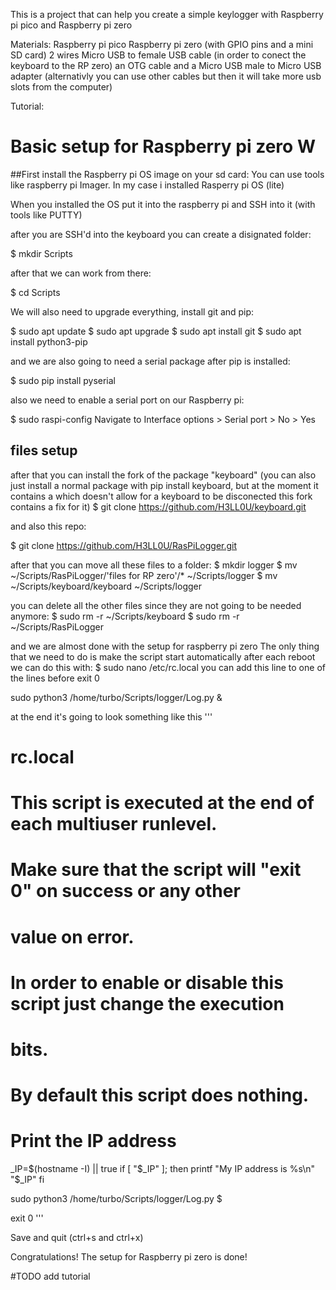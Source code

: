 This is a project that can help you create a simple keylogger with Raspberry pi pico and Raspberry pi zero 

Materials:
Raspberry pi pico
Raspberry pi zero (with GPIO pins and a mini SD card)
2 wires
Micro USB to female USB cable (in order to conect the keyboard to the RP zero)
an OTG cable and a Micro USB male to Micro USB adapter (alternativly you can use other cables but then it will take more usb slots from the computer)


Tutorial:
# Basic setup for Raspberry pi zero W
##First install the Raspberry pi OS image on your sd card: 
You can use tools like raspberry pi Imager. In my case i installed Rasperry pi OS (lite)

When you installed the OS put it into the raspberry pi and SSH into it (with tools like PUTTY)

after you are SSH'd into the keyboard you can create a disignated folder:

$ mkdir Scripts

after that we can work from there:

$ cd Scripts

We will also need to upgrade everything, install git and pip:

$ sudo apt update
$ sudo apt upgrade
$ sudo apt install git
$ sudo apt install python3-pip

and we are also going to need a serial package after pip is installed:

$ sudo pip install pyserial

also we need to enable a serial port on our Raspberry pi:

$ sudo raspi-config
Navigate to Interface options > Serial port > No > Yes

## files setup


after that you can install the fork of the package "keyboard" (you can also just install a normal package with pip install keyboard, but at the moment it contains a which doesn't allow for a keyboard to be disconected this fork contains a fix for it)
$ git clone https://github.com/H3LL0U/keyboard.git

and also this repo:

$ git clone https://github.com/H3LL0U/RasPiLogger.git

after that you can move all these files to a folder:
$ mkdir logger
$ mv ~/Scripts/RasPiLogger/'files for RP zero'/* ~/Scripts/logger
$ mv ~/Scripts/keyboard/keyboard ~/Scripts/logger

you can delete all the other files since they are not going to be needed anymore:
$ sudo rm -r ~/Scripts/keyboard
$ sudo rm -r ~/Scripts/RasPiLogger

and we are almost done with the setup for raspberry pi zero
The only thing that we need to do is make the script start automatically after each reboot
we can do this with:
$ sudo nano /etc/rc.local
you can add this line to one of the lines before exit 0

sudo python3 /home/turbo/Scripts/logger/Log.py &

at the end it's going to look something like this
'''
# rc.local
#
# This script is executed at the end of each multiuser runlevel.
# Make sure that the script will "exit 0" on success or any other
# value on error.
#
# In order to enable or disable this script just change the execution
# bits.
#
# By default this script does nothing.

# Print the IP address
_IP=$(hostname -I) || true
if [ "$_IP" ]; then
  printf "My IP address is %s\n" "$_IP"
fi

sudo python3 /home/turbo/Scripts/logger/Log.py $

exit 0
'''

Save and quit (ctrl+s and ctrl+x)

Congratulations! The setup for Raspberry pi zero is done!

#TODO add tutorial